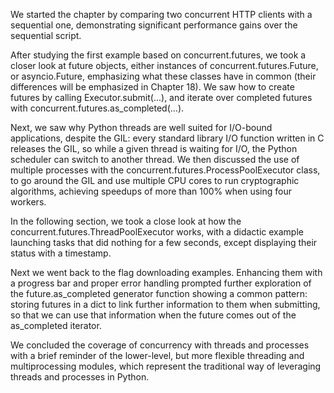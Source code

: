 We started the chapter by comparing two concurrent HTTP clients
with a sequential one, demonstrating significant performance 
gains over the sequential script.

After studying the first example based on concurrent.futures,
we took a closer look at future objects, either instances of 
concurrent.futures.Future, or asyncio.Future, emphasizing what
these classes have in common (their differences will be
emphasized in Chapter 18). We saw how to create futures by 
calling Executor.submit(...), and iterate over completed 
futures with concurrent.futures.as_completed(...).

Next, we saw why Python threads are well suited for I/O-bound 
applications, despite the GIL: every standard library I/O 
function written in C releases the GIL, so while a given thread
is waiting for I/O, the Python scheduler can switch to another
thread. We then discussed the use of multiple processes with 
the concurrent.futures.ProcessPoolExecutor class, to go around
the GIL and use multiple CPU cores to run cryptographic 
algorithms, achieving speedups of more than 100% when using 
four workers.

In the following section, we took a close look at how the 
concurrent.futures.ThreadPoolExecutor works, with a didactic 
example launching tasks that did nothing for a few seconds, 
except displaying their status with a timestamp.

Next we went back to the flag downloading examples. Enhancing 
them with a progress bar and proper error handling prompted 
further exploration of the future.as_completed generator 
function showing a common pattern: storing futures in a dict to
link further information to them when submitting, so that we 
can use that information when the future comes out of the 
as_completed iterator.

We concluded the coverage of concurrency with threads and 
processes with a brief reminder of the lower-level, but more 
flexible threading and multiprocessing modules, which represent
the traditional way of leveraging threads and processes in 
Python.
